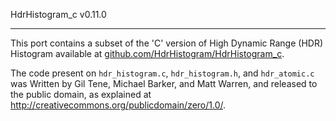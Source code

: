 HdrHistogram_c v0.11.0

----------------------------------------------

This port contains a subset of the 'C' version of High Dynamic Range (HDR) Histogram available at [github.com/HdrHistogram/HdrHistogram_c](https://github.com/HdrHistogram/HdrHistogram_c).


The code present on `hdr_histogram.c`, `hdr_histogram.h`, and `hdr_atomic.c` was Written by Gil Tene, Michael Barker,
and Matt Warren, and released to the public domain, as explained at
http://creativecommons.org/publicdomain/zero/1.0/.
